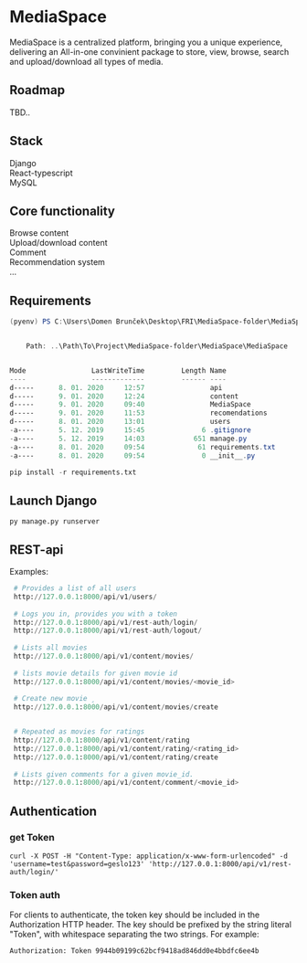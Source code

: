 # MediaSpace

MediaSpace is a centralized platform, bringing you a unique experience, delivering an All-in-one convinient package to store, view, browse, search and upload/download all types of media.

## Roadmap
TBD..  



## Stack
Django  
React-typescript  
MySQL  

## Core functionality
Browse content    
Upload/download content  
Comment  
Recommendation system  
...  

## Requirements

```powershell
(pyenv) PS C:\Users\Domen Brunček\Desktop\FRI\MediaSpace-folder\MediaSpace\MediaSpace> ls


    Path: ..\Path\To\Project\MediaSpace-folder\MediaSpace\MediaSpace


Mode                LastWriteTime         Length Name
----                -------------         ------ ----
d-----      8. 01. 2020     12:57                api
d-----      9. 01. 2020     12:24                content
d-----      9. 01. 2020     09:40                MediaSpace
d-----      9. 01. 2020     11:53                recomendations
d-----      8. 01. 2020     13:01                users
-a----      5. 12. 2019     15:45              6 .gitignore
-a----      5. 12. 2019     14:03            651 manage.py
-a----      8. 01. 2020     09:54             61 requirements.txt
-a----      8. 01. 2020     09:54              0 __init__.py
```

```python
pip install -r requirements.txt
```

## Launch Django
```py manage.py runserver```  
  
## REST-api
Examples:  
```python
 # Provides a list of all users
 http://127.0.0.1:8000/api/v1/users/
 
 # Logs you in, provides you with a token
 http://127.0.0.1:8000/api/v1/rest-auth/login/ 
 http://127.0.0.1:8000/api/v1/rest-auth/logout/ 
 
 # Lists all movies
 http://127.0.0.1:8000/api/v1/content/movies/
 
 # lists movie details for given movie id
 http://127.0.0.1:8000/api/v1/content/movies/<movie_id> 
 
 # Create new movie ¸
 http://127.0.0.1:8000/api/v1/content/movies/create 


 # Repeated as movies for ratings
 http://127.0.0.1:8000/api/v1/content/rating
 http://127.0.0.1:8000/api/v1/content/rating/<rating_id>
 http://127.0.0.1:8000/api/v1/content/rating/create
 
 # Lists given comments for a given movie_id.
 http://127.0.0.1:8000/api/v1/content/comment/<movie_id> 
 ```

## Authentication
### get Token
```curl -X POST -H "Content-Type: application/x-www-form-urlencoded" -d 'username=test&password=geslo123' 'http://127.0.0.1:8000/api/v1/rest-auth/login/'```

### Token auth
For clients to authenticate, the token key should be included in the Authorization HTTP header. The key should be prefixed by the string literal "Token", with whitespace separating the two strings. For example:

```Authorization: Token 9944b09199c62bcf9418ad846dd0e4bbdfc6ee4b```

